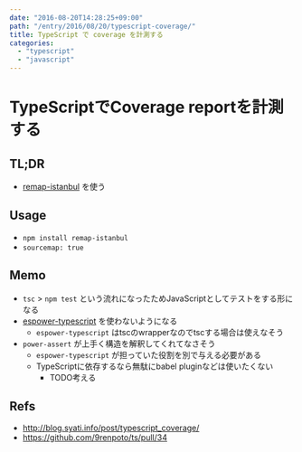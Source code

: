 ```yaml
---
date: "2016-08-20T14:28:25+09:00"
path: "/entry/2016/08/20/typescript-coverage/"
title: TypeScript で coverage を計測する
categories:
  - "typescript"
  - "javascript"
---
```

# TypeScriptでCoverage reportを計測する

## TL;DR

- [remap-istanbul](https://www.npmjs.com/package/remap-istanbul) を使う

## Usage

- `npm install remap-istanbul`
- `sourcemap: true`

## Memo

- `tsc` > `npm test` という流れになったためJavaScriptとしてテストをする形になる
- [espower-typescript](https://www.npmjs.com/package/espower-typescript) を使わないようになる
  - `espower-typescript` はtscのwrapperなのでtscする場合は使えなそう
- `power-assert` が上手く構造を解釈してくれてなさそう
  - `espower-typescript` が担っていた役割を別で与える必要がある
  - TypeScriptに依存するなら無駄にbabel pluginなどは使いたくない
    - TODO考える

## Refs

- <http://blog.syati.info/post/typescript_coverage/>
- <https://github.com/9renpoto/ts/pull/34>
